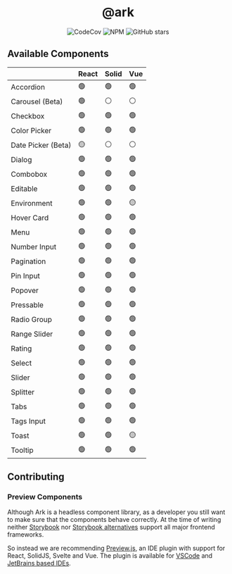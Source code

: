 <h1 align="center">@ark</h1>

<p align="center">
  <img alt="CodeCov" src="https://img.shields.io/codecov/c/gh/chakra-ui/ark?style=for-the-badge&token=O6BB59DHJ4"/>
   <img alt="NPM" src="https://img.shields.io/npm/l/@ark-ui/react?style=for-the-badge">
  <img alt="GitHub stars" src="https://img.shields.io/github/stars/chakra-ui/ark?logo=github&style=for-the-badge">
</p>

## Available Components

|                    | React | Solid | Vue |
| ------------------ | ----- | ----- | --- |
| Accordion          | 🟢    | 🟢    | 🟢  |
| Carousel (Beta)    | 🟢    | ⚪    | ⚪  |
| Checkbox           | 🟢    | 🟢    | 🟢  |
| Color Picker       | 🟢    | 🟢    | 🟢  |
| Date Picker (Beta) | 🟡    | ⚪    | ⚪  |
| Dialog             | 🟢    | 🟢    | 🟢  |
| Combobox           | 🟢    | 🟢    | 🟢  |
| Editable           | 🟢    | 🟢    | 🟢  |
| Environment        | 🟢    | 🟢    | 🟡  |
| Hover Card         | 🟢    | 🟢    | 🟢  |
| Menu               | 🟢    | 🟢    | 🟢  |
| Number Input       | 🟢    | 🟢    | 🟢  |
| Pagination         | 🟢    | 🟢    | 🟢  |
| Pin Input          | 🟢    | 🟢    | 🟢  |
| Popover            | 🟢    | 🟢    | 🟢  |
| Pressable          | 🟢    | 🟢    | 🟢  |
| Radio Group        | 🟢    | 🟢    | 🟢  |
| Range Slider       | 🟢    | 🟢    | 🟢  |
| Rating             | 🟢    | 🟢    | 🟢  |
| Select             | 🟢    | 🟢    | 🟢  |
| Slider             | 🟢    | 🟢    | 🟢  |
| Splitter           | 🟢    | 🟢    | 🟢  |
| Tabs               | 🟢    | 🟢    | 🟢  |
| Tags Input         | 🟢    | 🟢    | 🟢  |
| Toast              | 🟢    | 🟢    | 🟡  |
| Tooltip            | 🟢    | 🟢    | 🟢  |

## Contributing

### Preview Components

Although Ark is a headless component library, as a developer you still want to make sure that the components behave correctly.
At the time of writing neither [Storybook](https://storybook.js.org/docs/react/api/frameworks-feature-support) nor [Storybook alternatives](https://histoire.dev/) support all major frontend frameworks.

So instead we are recommending [Preview.js](https://previewjs.com/), an IDE plugin with support for React, SolidJS, Svelte and Vue.
The plugin is available for [VSCode](https://marketplace.visualstudio.com/items?itemName=zenclabs.previewjs) and [JetBrains based IDEs](https://plugins.jetbrains.com/plugin/17569-react-preview--deprecated-in-favor-of-preview-js/).
